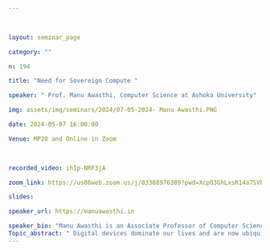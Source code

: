 ```yaml
--- 

  

layout: seminar_page 

category: "" 

n: 194

title: "Need for Sovereign Compute " 

speaker: " Prof. Manu Awasthi, Computer Science at Ashoka University"  

img: assets/img/seminars/2024/07-05-2024- Manu Awasthi.PNG

date: 2024-05-07 16:00:00  

Venue: MP20 and Online in Zoom

  

recorded_video: ihIp-NRF3jA

zoom_link: https://us06web.zoom.us/j/83388976389?pwd=XcpO3GhLxsR14a7SVbPx33HQQa1jbt.1 

slides:  

speaker_url: https://manuawasthi.in

speaker_bio: "Manu Awasthi is an Associate Professor of Computer Science at Ashoka University and currently on leave as the Director of Infrastructure and Advanced Development at Amuse Labs. In past lives, he has been a faculty member at IIT Gandhinagar, worked for Memory Solutions Lab of Samsung Semiconductor and Advanced Development Group, Micron Technology. He earned his PhD in Computer Science from University of Utah and a B.Tech in Computer Science and Engineering from Institute of Technology, Banaras Hindu University."
Topic_abstract: " Digital devices dominate our lives and are now ubiquitous: in our cellphones, laptops, cars -- even in many kitchen devices. Most services that we have come to depend on -- Uber, Amazon, UPI, Grocery delivery, Online Banking etc. all use copious amounts of “compute”, many times, in the “cloud”.  Government services, including digital public infrastructure, are being provided online and need to be backed by “compute”. Implementation of data sovereignty laws require “compute” for data to be stored, processed and retrieved. And the rise of GenAI has reinforced the need for large amounts of compute to train and run these large models.All this seems to need a lot of computes! But what exactly does “compute” mean? Where is it coming from today and what are the implications of India’s “compute” designed, developed, manufactured and assembled outside India? And why not having indigenous capabilities in this domain a bad thing? In this talk, I will try to make a case for what I will call Sovereign Compute, which begins by expanding the definition of what constitutes” compute” to include multiple components of the contemporary computing stack, and why we need to develop sovereignty in designing, manufacturing and assembling a significant part of this stack in-house."
---
```

